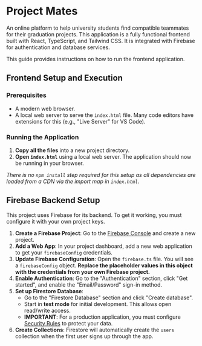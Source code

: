 
# Project Mates

An online platform to help university students find compatible teammates for their graduation projects. This application is a fully functional frontend built with React, TypeScript, and Tailwind CSS. It is integrated with Firebase for authentication and database services.

This guide provides instructions on how to run the frontend application.

## Frontend Setup and Execution

### Prerequisites

- A modern web browser.
- A local web server to serve the `index.html` file. Many code editors have extensions for this (e.g., "Live Server" for VS Code).

### Running the Application

1.  **Copy all the files** into a new project directory.
2.  **Open `index.html`** using a local web server. The application should now be running in your browser.

*There is no `npm install` step required for this setup as all dependencies are loaded from a CDN via the import map in `index.html`.*

## Firebase Backend Setup

This project uses Firebase for its backend. To get it working, you must configure it with your own project keys.

1.  **Create a Firebase Project**: Go to the [Firebase Console](https://console.firebase.google.com/) and create a new project.
2.  **Add a Web App**: In your project dashboard, add a new web application to get your `firebaseConfig` credentials.
3.  **Update Firebase Configuration**: Open the `firebase.ts` file. You will see a `firebaseConfig` object. **Replace the placeholder values in this object with the credentials from your own Firebase project.**
4.  **Enable Authentication**: Go to the "Authentication" section, click "Get started", and enable the "Email/Password" sign-in method.
5.  **Set up Firestore Database**:
    -   Go to the "Firestore Database" section and click "Create database".
    -   Start in **test mode** for initial development. This allows open read/write access.
    -   **IMPORTANT**: For a production application, you must configure [Security Rules](https://firebase.google.com/docs/firestore/security/get-started) to protect your data.
6.  **Create Collections**: Firestore will automatically create the `users` collection when the first user signs up through the app.
